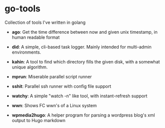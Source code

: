 # go-tools
Collection of tools I've written in golang

- **ago**: Get the time difference between now and given unix timestamp, in human readable format

- **did**: A simple, cli-based task logger. Mainly intended for multi-admin environments.

- **kahin**: A tool to find which directory fills the given disk, with a somewhat unique algorithm.

- **mprun**: Miserable parallel script runner

- **sshit**: Parallel ssh runner with config file support

- **watchy**: A simple "watch -n" like tool, with instant-refresh support

- **wwn**: Shows FC wwn's of a Linux system

- **wpmedia2hugo**: A helper program for parsing a wordpress blog's xml output to Hugo markdown
